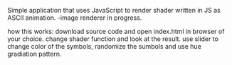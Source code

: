 

Simple application that uses JavaScript to render shader written in JS as ASCII animation.
-image renderer in progress.

how this works:
download source code and open index.html in browser of your choice.
change shader function and look at the result.
use slider to change color of the symbols, randomize the sumbols and use hue gradiation pattern.
